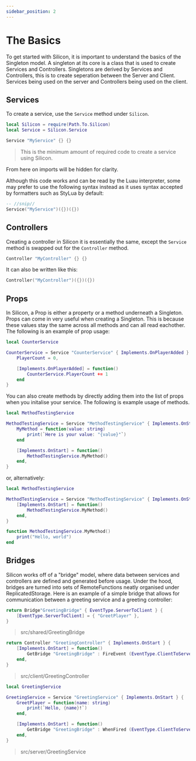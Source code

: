 ```yaml
---
sidebar_position: 2
---
```


# The Basics
To get started with Silicon, it is important to understand the basics of the Singleton model.
A singleton at its core is a class that is used to create Services and Controllers.
Singletons are derived by Services and Controllers, this is to create seperation between the Server and Client.
Services being used on the server and Controllers being used on the client.

## Services
To create a service, use the `Service` method under `Silicon`.

```lua
local Silicon = require(Path.To.Silicon)
local Service = Silicon.Service

Service "MyService" {} {}
```
> This is the minimum amount of required code to create a service using Silicon.

From here on imports will be hidden for clarity.

Although this code works and can be read by the Luau interpreter, some may prefer to use the following syntax instead as it uses syntax accepted by formatters such as StyLua by default:
```lua
-- //snip//
Service("MyService")({})({})
```

## Controllers
Creating a controller in Silicon it is essentially the same, except the `Service` method is swapped out for the `Controller` method.

```lua
Controller "MyController" {} {}
```

It can also be written like this:
```lua
Controller("MyController")({})({})
```

## Props
In Silicon, a Prop is either a property or a method underneath a Singleton.
Props can come in very useful when creating a Singleton.
This is because these values stay the same across all methods and can all read eachother.
The following is an example of prop usage:

```lua
local CounterService

CounterService = Service "CounterService" { Implements.OnPlayerAdded } {
    PlayerCount = 0,

    [Implements.OnPlayerAdded] = function()
        CounterService.PlayerCount += 1
    end
}
```

You can also create methods by directly adding them into the list of props when you initalise your service.
The following is example usage of methods.

```lua
local MethodTestingService

MethodTestingService = Service "MethodTestingService" { Implements.OnStart } {
    MyMethod = function(value: string)
	    print(`Here is your value: "{value}"`)
    end

	[Implements.OnStart] = function()
		MethodTestingService.MyMethod()
	end,
}
```
or, alternatively:

```lua
local MethodTestingService

MethodTestingService = Service "MethodTestingService" { Implements.OnStart } {
	[Implements.OnStart] = function()
		MethodTestingService.MyMethod()
	end,
}

function MethodTestingService.MyMethod()
    print("Hello, world")
end
```

## Bridges

Silicon works off of a "bridge" model, where data between services and controllers are defined and generated before usage.
Under the hood, bridges are turned into sets of RemoteFunctions neatly organised under ReplicatedStorage.
Here is an example of a simple bridge that allows for communication between a greeting service and a greeting controller:

```lua
return Bridge"GreetingBridge" { EventType.ServerToClient } {
	[EventType.ServerToClient] = { "GreetPlayer" },
}
```
> src/shared/GreetingBridge

```lua
return Controller "GreetingController" { Implements.OnStart } {
	[Implements.OnStart] = function()
		GetBridge "GreetingBridge" : FireEvent (EventType.ClientToServer, "GreetPlayer") { Players.LocalPlayer.Name }
	end,
}
```
> src/client/GreetingController

```lua
local GreetingService

GreetingService = Service "GreetingService" { Implements.OnStart } {
	GreetPlayer = function(name: string)
		print(`Hello, {name}!`)
	end,

	[Implements.OnStart] = function()
		GetBridge "GreetingBridge" : WhenFired (EventType.ClientToServer, "GreetPlayer") (GreetingService.GreetPlayer)
	end,
}
```
> src/server/GreetingService